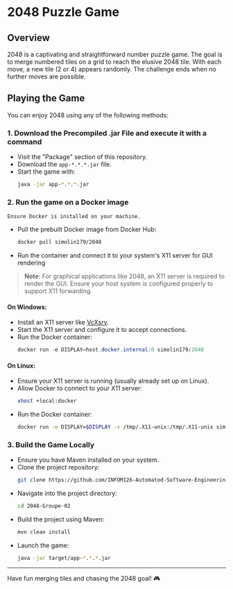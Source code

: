 # 2048 Puzzle Game

## Overview
2048 is a captivating and straightforward number puzzle game. The goal is to merge numbered tiles on a grid to reach the elusive 2048 tile. With each move, a new tile (2 or 4) appears randomly. The challenge ends when no further moves are possible.

## Playing the Game
You can enjoy 2048 using any of the following methods:

### 1. **Download the Precompiled .jar File and execute it with a command**
   - Visit the "Package" section of this repository.
   - Download the `app-*.*.*.jar` file.
   - Start the game with:
     ```bash
     java -jar app-*.*.*.jar
     ```

### 2. **Run the game on a Docker image**

    Ensure Docker is installed on your machine.
   - Pull the prebuilt Docker image from Docker Hub:
     ```bash
     docker pull simolin179/2048
     ```
   - Run the container and connect it to your system's X11 server for GUI rendering
  > **Note**: For graphical applications like 2048, an X11 server is required to render the GUI. Ensure your host system is configured properly to support X11 forwarding.


#### On Windows:
   - Install an X11 server like [VcXsrv](https://sourceforge.net/projects/vcxsrv/).
   - Start the X11 server and configure it to accept connections.
   - Run the Docker container:
     ```powershell
     docker run -e DISPLAY=host.docker.internal:0 simolin179/2048
     ```

#### On Linux:
   - Ensure your X11 server is running (usually already set up on Linux).
   - Allow Docker to connect to your X11 server:
     ```bash
     xhost +local:docker
     ```
   - Run the Docker container:
     ```bash
     docker run -e DISPLAY=$DISPLAY -v /tmp/.X11-unix:/tmp/.X11-unix simolin179/2048
     ```
### 3. **Build the Game Locally**
   - Ensure you have Maven installed on your system.
   - Clone the project repository:
     ```bash
     git clone https://github.com/INFOM126-Automated-Software-Engineering/2048-groupe-02.git
     ```
   - Navigate into the project directory:
     ```bash
     cd 2048-Groupe-02
     ```
   - Build the project using Maven:
     ```bash
     mvn clean install
     ```
   - Launch the game:
     ```bash
     java -jar target/app-*.*.*.jar
     ```
---

Have fun merging tiles and chasing the 2048 goal! 🎮